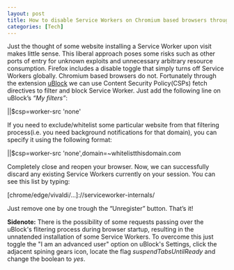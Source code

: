 ```yaml
---
layout: post
title: How to disable Service Workers on Chromium based browsers through uBlock
categories: [Tech]
---
```


Just the thought of some website installing a Service Worker upon visit makes little sense. This liberal approach poses some risks such as other ports of entry for unknown exploits and unnecessary arbitrary resource consumption. 
Firefox includes a disable toggle that simply turns off Service Workers globally. Chromium based browsers do not. 
Fortunately through the extension <a href="https://github.com/gorhill/uBlock">uBlock</a> we can use Content Security Policy(CSPs) fetch directives to filter and block Service Worker. 
Just add the following line on uBlock’s <i>“My filters”</i>:
<p class="message">||$csp=worker-src 'none'</p>
If you need to exclude/whitelist some particular website from that filtering process(i.e. you need background notifications for that domain), you can specify it using the following format:
<p class="message">||$csp=worker-src 'none',domain=~whitelistthisdomain.com</p>
Completely close and reopen your browser. Now, we can successfully discard any existing Service Workers currently on your session. You can see this list by typing:
<p class="message">[chrome/edge/vivaldi/...]://serviceworker-internals/</p>
Just remove one by one trough the “Unregister” button. 
That’s it!

<b>Sidenote:</b> There is the possibility of some requests passing over the uBlock's flitering process during browser startup, resulting in the unnatended installation of some Service Workers. To overcome this just toggle the "I am an advanced user" option on uBlock's Settings, click the adjacent spining gears icon, locate the flag <i>suspendTabsUntilReady</i> and change the boolean to <i>yes</i>.
